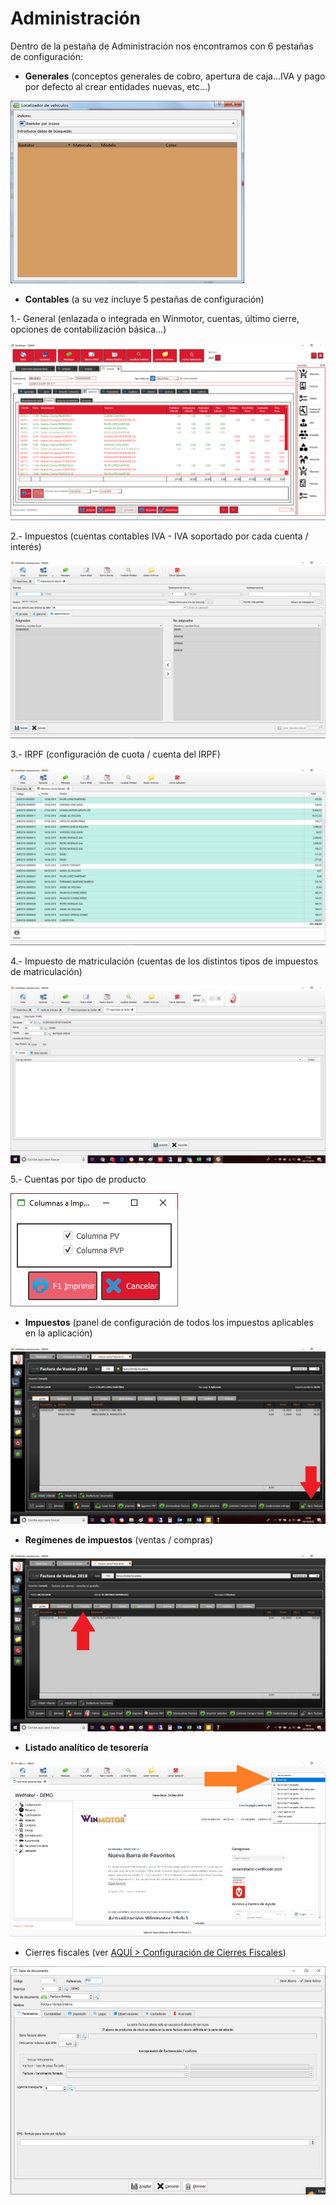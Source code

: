 # Administración

Dentro de la pestaña de Administración nos encontramos con 6 pestañas de configuración:

* **Generales** \(conceptos generales de cobro, apertura de caja...IVA y pago por defecto al crear entidades nuevas, etc...\)

![](../../../.gitbook/assets/image%20%28398%29.png)

* **Contables** \(a su vez incluye 5 pestañas de configuración\)

1.- General \(enlazada o integrada en Winmotor, cuentas, último cierre, opciones de contabilización básica...\)

![](../../../.gitbook/assets/image%20%28514%29.png)

2.- Impuestos \(cuentas contables IVA - IVA soportado por cada cuenta / interés\)

![](../../../.gitbook/assets/image%20%2819%29.png)

3.- IRPF \(configuración de cuota / cuenta del IRPF\)

![](../../../.gitbook/assets/image%20%28315%29.png)

4.- Impuesto de matriculación \(cuentas de los distintos tipos de impuestos de matriculación\)

![](../../../.gitbook/assets/image%20%2865%29.png)

5.- Cuentas por tipo de producto

![](../../../.gitbook/assets/image%20%28434%29.png)

* **Impuestos** \(panel de configuración de todos los impuestos aplicables en la aplicación\)

![](../../../.gitbook/assets/image%20%28120%29.png)

* **Regímenes de impuestos** \(ventas / compras\)

![](../../../.gitbook/assets/image%20%28167%29.png)

* **Listado analítico de tesorería**

![](../../../.gitbook/assets/image%20%28299%29.png)

* Cierres fiscales \(ver [AQUÍ &gt; Configuración de Cierres Fiscales](../../administracion/enlace-contable/cierres-fiscales.md)\)

![](../../../.gitbook/assets/image%20%28416%29.png)





